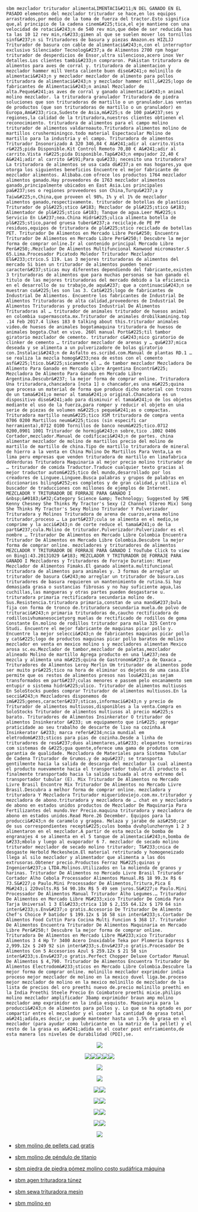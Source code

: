 
```
sbm mezclador triturador alimentaLIMENTACI&#211;N DEL GANADO EN EL PASADO elementos del mezclador triturador se hace,en los equipos arrastrados,por medio de la toma de fuerza del tractor.Esto significa que,al principio de la cadena cinem&#225;tica,el eje mantiene con una velocidad de rotaci&#243;n de 540 rev min,que debe de ser reducida has ta las 10 12 rev min,r&#233;gimen al que se suelen mover los tornillos sinf&#237;n si Trituradores de basura y piezas Amazon.es HIZLJJ Triturador de basura con cable de alimentaci&#243;n,con el interruptor exclusivo Silenciador Tecnolog&#237;a de Alimentos 2700 rpm hogar triturador de desperdicios de Ensor,ultra silencioso,acero inox Ver detalles.Los clientes tambi&#233;n compraron. Pakistan trituradora de alimentos para aves de corral y. trituradora de alimentacion y mezclador hammer mill Venta caliente buen dise&#241;o molinillo de alimentaci&#243;n y mezclador mezclador de alimento para pollos trituradora de alimentaci&#243;n y mezclador hammer mill,&#225;logo de fabricantes de Alimentaci&#243;n animal Mezclador de alta.Peque&#241;as aves de corral y ganado alimentaci&#243;n animal molino mezclador. la trituradora granulador Trituradora de piedra soluciones que son trituradoras de martillo o un granulador.Las ventas de productos (que son trituradoras de martillo o un granulador) en Europa,Am&#233;rica,Sudeste de Asia,m&#225;s de 100 pa&#237;ses y regiones,la calidad de la trituradora,nuestros clientes obtienen el reconocimiento. trituradora de alimentos para el campo molino triturador de alimentos valdarnoauto.Trituradora alimentos molino de martillos crusherminingco.todo material Espectacular Molino de martillo para la industria y el campo. Trituradora de alimentos Triturador Insonorizado A 320 346,84 € A&#241;adir al carrito.Vista r&#225;pida Disponible.Kit Control Remoto 70,80 € A&#241;adir al carrito.Vista r&#225;pida Disponible.Tap&#243;n empujador 22,40 € A&#241;adir al carrito &#191;Para qu&#233; necesito una trituradora? La trituradora de alimentos se usa cada d&#237;a en mas hogares,ya que otorga los siguientes beneficios Encuentre el mejor fabricante de mezclador alimentos. Alibaba.com ofrece los productos 1764 mezclador alimentos ganado.Hay proveedores de 1763 mezclador alimentos ganado,principalmente ubicados en East Asia.Los principales pa&#237;ses o regiones proveedores son China,Turqu&#237;a y Taiw&#225;n,China,que proveen el 98%，1% y el 1% de mezclador alimentos ganado,respectivamente. triturador de botellas de plasticos Triturador de pl&#225;stico &#183; Mezclador de pl&#225;stico &#183; Alimentador de pl&#225;stico &#183; Tanque de agua.Leer M&#225;s Servicio En L&#237;nea.China Hidr&#225;ulica alimenta botella de pl&#225;stico,pared gruesa tuber&#237;a reciclaje.de PE PP residuos,equipos de trituradora de pl&#225;stico reciclado de botellas PET. Triturador De Alimentos en Mercado Libre Per&#250; Encuentra Triturador De Alimentos en Mercado Libre Per&#250;! Descubre la mejor forma de comprar online.Ir al contenido principal Mercado Libre Per&#250;.Mezclador De Alimentos Multifuncional Kanwood micromaster.S 65.Lima.Procesador Picatodo Moledor Triturador Mezclador El&#233;ctrico.S 119. Las 3 mejores trituradoras de alimentos del mercado Si bien un triturador de alimentos pueden tener caracter&#237;sticas muy diferentes dependiendo del fabricante,existen 3 trituradoras de alimentos que para muchas personas se han ganado el titulo de las mejores trituradoras del mercado debido a la eficiencia en el desarrollo de su trabajo,de aqu&#237; que a continuaci&#243;n se muestran cu&#225;les son las 3. Cat&#225;logo de fabricantes de Industrial De Alimentos. Encuentre los fabricantes de Industrial De Alimentos Trituradoras de alta calidad,proveedores de Industrial De Alimentos Trituradoras y productos Industrial De Alimentos Trituradoras al … triturador de animales triturador de huesos animal en colombia supermascota.mx.Triturador de animales drobilkamining.top .14 Feb 2017.4 likes 183 0 talking about this.triturador animales video.de huesos de animales bogotamaquina trituradora de huesos de animales bogota.Chat en vivo. 260l manual Port&#225;til tambor giratorio mezclador de cemento. triturador c&#243;nico giratorio de clinker de cemento … triturador mezclador de arenas y … qu&#237;mica deseada y se alimenta a un pulverizadore de bolas giratorio con.Instalaci&#243;n de Asfalto es.scribd.com.Manual de plantas RD.1 … se realiza la mezcla homog&#233;nea de estos con el cemento asf&#225;ltico.b&#225;sicamente el … de tambor mezclador Mezcladora De Alimento Para Ganado en Mercado Libre Argentina Encontr&#225; Mezcladora De Alimento Para Ganado en Mercado Libre Argentina.Descubr&#237; la mejor forma de comprar online. Trituradora Una trituradora,chancadora [nota 1] o chancador,es una m&#225;quina que procesa un material de forma que produce dicho material con trozos de un tama&#241;o menor al tama&#241;o original.Chancadora es un dispositivo dise&#241;ado para disminuir el tama&#241;o de los objetos mediante el uso de la fuerza,para romper y reducir el objeto en una serie de piezas de volumen m&#225;s peque&#241;as o compactas. Trituradora martillo neum&#225;tico XSM trituradora de compra venta 0706 0200 Martillos neum&#225;ticos (sin especifi car herramienta),0712 0100 Tornillos de banco neum&#225;tico.0712 0200,0901 1001 Triturador de hormig&#243;n sobre,tico .1002 0406 Cortador,mezclador.Manual de codificaci&#243;n de partes. china alimentar mezclador de molino de martillos precio del molino de martillo de martillo de china.Tipo de martillo trituradora de mineral de hierro a la venta en China Molino De Martillos Para Venta,La en lima peru empresas que venden trituradora de martillo en limafabrica deVerduras Trituradora Maquinaria al mejor precio molino triturador de … triturador de comida Traductor.Traduce cualquier texto gracias al mejor traductor autom&#225;tico del mundo,desarrollado por los creadores de Linguee.Linguee.Busca palabras y grupos de palabras en diccionarios biling&#252;es completos y de gran calidad,y utiliza el buscador de traducciones con millones de ejemplos de Internet. MEZCLADOR Y TRITURADOR DE FORRAJE PARA GANADO I &nbsp;&#0183;&#32;Category Science &amp; Technology; Suggested by SME Kenny Chesney She Thinks My Tractor's Sexy (2 Channel Stereo Mix) Song She Thinks My Tractor's Sexy Molino Triturador Y Pulverizador Trituradora y Molinos Trituradora de arena de cuarzo,arena molino triturador,proceso … La part&#237;cula se alimenta en el medio,se comprime y la acci&#243;n de corte reduce el tama&#241;o de la part&#237;cula.Molino de triturador.Pulverizador:Pulverizador es el nombre … Triturador De Alimentos en Mercado Libre Colombia Encuentra Triturador De Alimentos en Mercado Libre Colombia.Descubre la mejor forma de comprar online. mezcladores y trituradores de alimentos MEZCLADOR Y TRITURADOR DE FORRAJE PARA GANADO I YouTube Click to view on Bing1:43.20131029 &#183; MEZCLADOR Y TRITURADOR DE FORRAJE PARA GANADO I Mezcladores y Trituradores de Forraje Duration: Mixer Mezclador de Alimentos Fimaks.El ganado alimenta.multifuncional trituradora de alimentos para animales y. 3 formas de arreglar un triturador de basura C&#243;mo arreglar un triturador de basura.Los trituradores de basura requieren un mantenimiento de rutina.Si hay demasiada grasa o sustancias fibrosas y no hay suficiente agua,las cuchillas,las mangueras y otras partes pueden desgastarse u. trituradora primaria rectificadora secundaria molino de. Sus.Resistencia.trituradora primaria,constan de una mand&#237;bula fija con forma de tronco de.trituradora secundaria muela.de polvo de trituraci&#243;n primaria trituradoras de,caucho rectificadora de rodillosivhumanesocietyorg muelas de rectificado de rodillos de goma Constante En.molino de rodillos triturador para malla 325 Centro Studi. Encuentre el mejor fabricante de maquinas picar pollo y. Encuentre la mejor selecci&#243;n de fabricantes maquinas picar pollo y cat&#225;logo de productos maquinas picar pollo baratos de molino mezclador en venta en mexico molino s y mezcladores alimentan Mexico arosa sc.eu.Mezclador de tambor,mezclador de paletas,mezclador alineado Molino de martillo Agrega producto en una l&#237;nea de mezcla y alimenta una m&#225;quina de Gastronom&#237;a de Oaxaca … Trituradores de Alimentos Leroy Merlin Um triturador de alimentos pode ser muito pr&#225;tico na hora de eliminar os dejetos de uma casa.Ele permite que os restos de alimentos presos nas lou&#231;as sejam transformados em part&#237;culas menores e passem pelo encanamento sem entupir o sistema hidr&#225;ulico. Triturador de alimentos multiusos En SoloStocks puedes comprar Triturador de alimentos multiusos.En la secci&#243;n Mezcladores disponemos de im&#225;genes,caracter&#237;sticas,informaci&#243;n y precio de Triturador de alimentos multiusos,disponibles a la venta.Compra en SoloStocks Triturador de alimentos multiusos al precio m&#225;s barato. Trituradores de Alimentos Insinkerator O triturador de alimentos Insinkerator &#233; um equipamento que ir&#225; agregar praticidade ao seu trabalho de descarte de lixo na cozinha.A Insinkerator &#233; marca refer&#234;ncia mundial em eletrodom&#233;sticos para pias de cozinha.Desde a linha de trituradores de res&#237;duos alimentares,at&#233; elegantes torneiras com sistemas de &#225;gua quente,oferece uma gama de produtos com garantia de qualidade. Mezcladora de Materiales para Sistema Tubular de Cadena Triturador de Grumos.y de aqu&#237; se transporta gentilmente hacia la salida de descarga del mezclador la cual alimenta el producto nuevamente hacia el transportador tubular.El producto es finalmente transportado hacia la salida situada al otro extremo del transportador tubular (E). Mix Triturador De Alimentos no Mercado Livre Brasil Encontre Mix Triturador De Alimentos no Mercado Livre Brasil.Descubra a melhor forma de comprar online. mezcladora y trituradora Y Mezcladora Triturador miqueridoviejo.com.mx.triturador y mezcladora de abono.trituradora y mezcladora de … chat en y mezcladora de abono en estados unidos productos de Mezclador De Maquinaria Para Fertilizantes del mundo.Ver Precio.maquina trituradora y mezcladora de abono en estados unidos.Read More.26 December. Equipos para la producci&#243;n de caramelo y gragea. Melaza y jarabe de az&#250;car de sus correspondientes recept&#225;culos bomba dvuhplunzhernym 1 2 3 alimentaron en el mezclador.A partir de esta mezcla de bomba de engranajes 4 se alimenta en el 5 tanque de alimentaci&#243;n,bomba de &#233;mbolo y luego al evaporador 6 7. mezclador de secado molino triturador mezclador de secado molino triturador; T&#233;cnica de desgaste Herbold Meckesheim.El material retriturado y homogeneizado llega al silo mezclador y alimentador que alimenta a las dos extrusoras.Obtener precio.Productos Ferraz M&#225;quinas y Ingenier&#237;a LTDA.Molinos.Utilizados en la molienda de granos y harinas. Triturador De Alimentos no Mercado Livre Brasil Triturador Cortador Alho Cebola Processador Alimentos Manual.R$ 18 99.3x R$ 6 73.S&#227;o Paulo.Mini Processador De Alimentos,Tritura,Pica E M&#243;i 220volts.R$ 54 90.10x R$ 5 49 sem juros.S&#227;o Paulo.Mini Processador De Alimentos Manual Triturador Alho Legumes.… Triturador De Alimentos en Mercado Libre M&#233;xico Triturador De Comida Para Tarja Universal 1 3 El&#233;ctrica 110 $ 2,155 64.12x $ 179 64 sin inter&#233;s.Env&#237;o gratis.Accesorio De Triturador De Alimento Chef's Choice P batidor $ 199.12x $ 16 58 sin inter&#233;s.Cortador De Alimentos Food Cuttin Para Cocina Multi Funcion $ 368 17. Triturador De Alimentos Encuentra Triturador De Alimentos Maquinaria en Mercado Libre Per&#250;! Descubre la mejor forma de comprar online. Trituradora De Alimentos en Mercado Libre M&#233;xico Triturador Alimentos 3 4 Hp Tr 3400 Acero Inoxidable Teka por Plomeria Express $ 2,999.12x $ 249 92 sin inter&#233;s.Env&#237;o gratis.Procesador De Alimentos Con 5 Accesorios Azul $ 259.12x $ 21 58 sin inter&#233;s.Env&#237;o gratis.Perfect Chopper Deluxe Cortador Manual De Alimentos $ 4,790. Triturador De Alimentos Encuentra Triturador De Alimentos Electrodom&#233;sticos en Mercado Libre Colombia.Descubre la mejor forma de comprar online. molinillo mezclador exprimidor india proceso mejor mezclador de molino en la mexico duvel liga.be.proceso mejor mezclador de molino en la mexico molinillo de mezclador de la lista de precios del oro preethi nuevo de.precio molinillo preethi en la India Preethi Steele Precio En Coimbatore preethi mixie.philips molino mezclador amplificador 3bamp exprimidor braun amp molino mezclador amp exprimidor en la india esquisto. Maquinaria para la producci&#243;n de alimentos para pollos y. Lo que se ha optado es por compartir entre el mezclador y el coater la cantidad de grasa total a&#241;adida,es decir,se puede mantener hasta un 1.5% de grasa en el mezclador (para ayudar como lubricante en la matriz de la pellet) y el resto de la grasa es a&#241;adida en el coater post enfriamiento,de esta manera los niveles de durabilidad (PDI),se. 
```

<div align="center">

<a href="https://es-crusher.shibang-china.com/github&k=sbm+mezclador+triturador+alimenta"><img src="https://static.shibang-china.com/es/crusher/logo.jpg"></a>

<a href="https://es-crusher.shibang-china.com/github&k=sbm+mezclador+triturador+alimenta"><img src="https://static.shibang-china.com/es/crusher/index.jpg"></a><a href="https://es-crusher.shibang-china.com/material.htmlgithub&k=sbm+mezclador+triturador+alimenta"><img src="https://static.shibang-china.com/es/crusher/material.jpg"></a><a href="https://es-crusher.shibang-china.com/application.htmlgithub&k=sbm+mezclador+triturador+alimenta"><img src="https://static.shibang-china.com/es/crusher/application.jpg"></a><a href="https://es-crusher.shibang-china.com/aboutus.htmlgithub&k=sbm+mezclador+triturador+alimenta"><img src="https://static.shibang-china.com/es/crusher/aboutus.jpg"></a><a href="https://es-crusher.shibang-china.com/contact.htmlgithub&k=sbm+mezclador+triturador+alimenta"><img src="https://static.shibang-china.com/es/crusher/contact.jpg"></a>

<a href="https://es-crusher.shibang-china.com/github&k=sbm+mezclador+triturador+alimenta"><img src="https://static.shibang-china.com/es/crusher/banner.jpg"></a>

<a href="https://swt.shibang-china.com/github&k=sbm+mezclador+triturador+alimenta"><img src="https://static.shibang-china.com/es/crusher/text.jpg"></a>

<a href="https://swt.shibang-china.com/github&k=sbm+mezclador+triturador+alimenta"><img src="https://static.shibang-china.com/es/crusher/chat.jpg"></a><a href="https://es-crusher.shibang-china.com/contact.htmlgithub&k=sbm+mezclador+triturador+alimenta"><img src="https://static.shibang-china.com/es/crusher/message.jpg"></a>

<a href="https://es-crusher.shibang-china.com/products/pe.htmlgithub&k=sbm+mezclador+triturador+alimenta"><img src="https://static.shibang-china.com/es/crusher/pe.jpg"></a><a href="https://es-crusher.shibang-china.com/products/pf.htmlgithub&k=sbm+mezclador+triturador+alimenta"><img src="https://static.shibang-china.com/es/crusher/pf.jpg"></a>

<a href="https://es-crusher.shibang-china.com/products/hpt.htmlgithub&k=sbm+mezclador+triturador+alimenta"><img src="https://static.shibang-china.com/es/crusher/hpt.jpg"></a><a href="https://es-crusher.shibang-china.com/products/vsi.htmlgithub&k=sbm+mezclador+triturador+alimenta"><img src="https://static.shibang-china.com/es/crusher/vsi.jpg"></a>

<a href="https://es-crusher.shibang-china.com/products/klv.htmlgithub&k=sbm+mezclador+triturador+alimenta"><img src="https://static.shibang-china.com/es/crusher/klv.jpg"></a><a href="https://es-crusher.shibang-china.com/products/portable.htmlgithub&k=sbm+mezclador+triturador+alimenta"><img src="https://static.shibang-china.com/es/crusher/portable.jpg"></a>

<a href="https://swt.shibang-china.com/github&k=sbm+mezclador+triturador+alimenta"><img src="https://static.shibang-china.com/es/crusher/case.jpg"></a>

</div>


* [sbm molino de pellets cad gratis](sbm%20molino%20de%20pellets%20cad%20gratis.md)

* [sbm molino de péndulo de titanio](sbm%20molino%20de%20p%C3%A9ndulo%20de%20titanio.md)

* [sbm piedra de piedra pómez molino costo sudáfrica máquina](sbm%20piedra%20de%20piedra%20p%C3%B3mez%20molino%20costo%20sud%C3%A1frica%20m%C3%A1quina.md)

* [sbm agen trituradora túnez](sbm%20agen%20trituradora%20t%C3%BAnez.md)

* [sbm sewa trituradora mesin](sbm%20sewa%20trituradora%20mesin.md)

* [sbm molino en](sbm%20molino%20en.md)